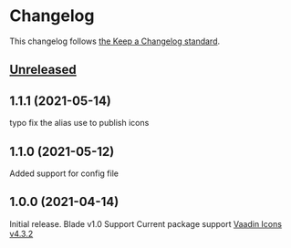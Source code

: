 # Changelog

This changelog follows [the Keep a Changelog standard](https://keepachangelog.com).

## [Unreleased](https://github.com/codeat3/blade-vaadin-icons/compare/1.1.1...main)

## 1.1.1 (2021-05-14)
typo fix the alias use to publish icons

## 1.1.0 (2021-05-12)
Added support for config file

## 1.0.0 (2021-04-14)

Initial release.
Blade v1.0 Support
Current package support [Vaadin Icons v4.3.2](https://github.com/vaadin/vaadin-icons/releases/tag/v4.3.2)
